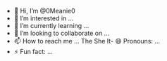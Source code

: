 - 👋 Hi, I’m @0Meanie0
- 👀 I’m interested in ...
- 🌱 I’m currently learning ...
- 💞️ I’m looking to collaborate on ...
- 📫 How to reach me ...
The She It- 😄 Pronouns: ...
- ⚡ Fun fact: ...

<!---
0Meanie0/0Meanie0 is a ✨ special ✨ repository because its `README.md` (this file) appears on your GitHub profile.
You can click the Preview link to take a look at your changes.
--->
